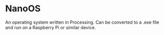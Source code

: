 # NanoOS

An operating system written in Processing. Can be converted to a .exe file and run on a Raspberry Pi or similar device.
